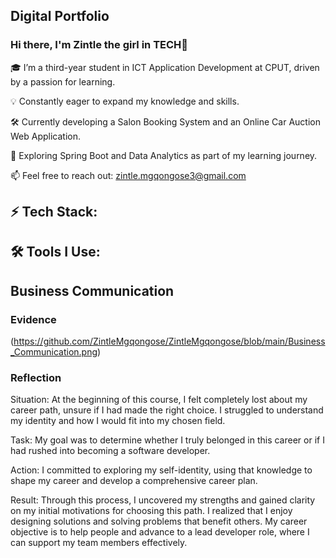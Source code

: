 ## Digital Portfolio
### Hi there, I'm Zintle the girl in TECH👋

🎓 I’m a third-year student in ICT Application Development at CPUT, driven by a passion for learning.

💡 Constantly eager to expand my knowledge and skills.

🛠️ Currently developing a Salon Booking System and an Online Car Auction Web Application.

🌱 Exploring Spring Boot and Data Analytics as part of my learning journey.

📫 Feel free to reach out: zintle.mgqongose3@gmail.com
## 

## ⚡ Tech Stack:



## 🛠️ Tools I Use:




## Business Communication
### Evidence

(https://github.com/ZintleMgqongose/ZintleMgqongose/blob/main/Business_Communication.png)


### Reflection

Situation: At the beginning of this course, I felt completely lost about my career path, unsure if I had made the right choice. I struggled to understand my identity and how I would fit into my chosen field.

Task: My goal was to determine whether I truly belonged in this career or if I had rushed into becoming a software developer.

Action: I committed to exploring my self-identity, using that knowledge to shape my career and develop a comprehensive career plan.

Result: Through this process, I uncovered my strengths and gained clarity on my initial motivations for choosing this path. I realized that I enjoy designing solutions and solving problems that benefit others. My career objective is to help people and advance to a lead developer role, where I can support my team members effectively.
